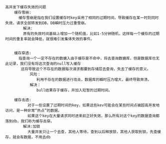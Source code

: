     高并发下缓存失效的问题
        缓存雪崩:
          缓存雪崩是指在我们设置缓存时key采用了相同的过期时间，导致缓存在某一时刻同时失效，请求全部转发到DB，DB瞬时压力过重雪崩。
            解决:
            原有的失效时间基础上增加一个随机值，比如1-5分钟随机，这样每一个缓存的过期时间的重复率就会降低，就很难引发集体失效的事件。
    
     
        缓存穿透:
          指查询一个一定不存在的数搪入由于缓存是不命中，将去查询数搪库，但是数据库也无此记录，我们没有将这次查询的null写入缓存
           这将导致这个不存在的数据每次请求都要到存储层去查询，失去了缓存的意义。
               风险：
                  利用不存在的数据进行攻击，数据库的瞬时压力增大，最终导致奔溃。
               解决：
                  bull结果存于缓存，并加入短暂的过期时间。
       
        缓存击透:
              对于一些设置了过期时间的key，如果这些kev可能会在某些时间点被超高并发地访问，是一种非常“热点”的数据。
              如果这个key在大量请求同时进来前正好失效，那么所有对这个key的数据查询都落到db，我们称为缓存击穿。
            解决:加锁   
              大量并发只让一个去查，其他人等待，查到以后释放锁，其他人获取到锁，先查缓存，就会有数据，不用去db
